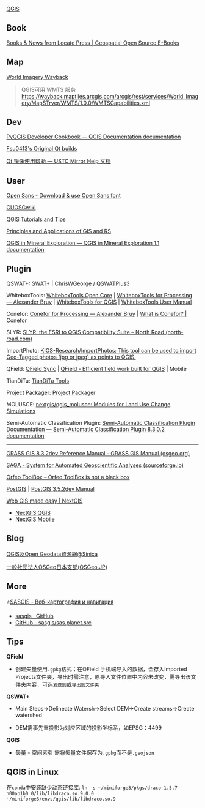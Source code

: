 
[QGIS](https://qgis.org/en/site/)

## Book

[Books & News from Locate Press | Geospatial Open Source E-Books](https://locatepress.com/)

## Map

[World Imagery Wayback](https://livingatlas.arcgis.com/wayback/)

> QGIS可用 WMTS 服务
> https://wayback.maptiles.arcgis.com/arcgis/rest/services/World_Imagery/MapSTrver/WMTS/1.0.0/WMTSCapabilities.xml

## Dev

[PyQGIS Developer Cookbook — QGIS Documentation documentation](https://docs.qgis.org/3.34/en/docs/pyqgis_developer_cookbook/index.html)

[Fsu0413's Original Qt builds](https://build-qt.fsu0413.me/index.html)

[Qt 镜像使用帮助 — USTC Mirror Help 文档](https://mirrors.ustc.edu.cn/help/qtproject.html#id1)

## User

[Open Sans - Download & use Open Sans font](https://www.opensans.com/)

[CUOSGwiki](https://dges.carleton.ca/CUOSGwiki/)

[QGIS Tutorials and Tips](https://www.qgistutorials.com/en/)

[Principles and Applications of GIS and RS](https://principles-and-applications-of-rs-and-gis.readthedocs.io/en/latest/index.html)

[QGIS in Mineral Exploration — QGIS in Mineral Exploration 1.1 documentation](https://qgis-in-mineral-exploration.readthedocs.io/en/latest/index.html)

## Plugin

QSWAT+: [SWAT+](https://swatplus.gitbook.io/docs/) | [ChrisWGeorge / QSWATPlus3](https://bitbucket.org/ChrisWGeorge/qswatplus3/downloads/)

WhiteboxTools: [WhiteboxTools Open Core](https://www.whiteboxgeo.com/geospatial-software/) | [WhiteboxTools for Processing — Alexander Bruy](https://bruy.me/plugins/whitebox-tools-for-processing/) | [WhiteboxTools for QGIS](https://plugins.qgis.org/plugins/wbt_for_qgis/) | [WhiteboxTools User Manual](https://www.whiteboxgeo.com/manual/wbt_book/intro.html)

Conefor: [Conefor for Processing — Alexander Bruy](https://bruy.me/plugins/conefor-for-processing/) | [What is Conefor? | Conefor](http://www.conefor.org/sourcecodes.html)

SLYR: [SLYR: the ESRI to QGIS Compatibility Suite – North Road (north-road.com)](https://north-road.com/slyr/)

ImportPhoto: [KIOS-Research/ImportPhotos: This tool can be used to import Geo-Tagged photos (jpg or jpeg) as points to QGIS.](https://github.com/KIOS-Research/ImportPhotos)

QField: [QField Sync](https://plugins.qgis.org/plugins/qfieldsync/) | [QField - Efficient field work built for QGIS](https://qfield.org/) | Mobile

TianDiTu: [TianDiTu Tools](https://plugins.qgis.org/plugins/tianditu-tools/)

Project Packager: [Project Packager](https://plugins.qgis.org/plugins/ProjectPackager/) 

MOLUSCE: [nextgis/qgis_molusce: Modules for Land Use Change Simulations](https://github.com/nextgis/qgis_molusce)

Semi-Automatic Classification Plugin: [Semi-Automatic Classification Plugin Documentation — Semi-Automatic Classification Plugin 8.3.0.2 documentation](https://semiautomaticclassificationmanual.readthedocs.io/en/latest/index.html)

------

[GRASS GIS 8.3.2dev Reference Manual - GRASS GIS Manual (osgeo.org)](https://grass.osgeo.org/grass83/manuals/index.html)

[SAGA - System for Automated Geoscientific Analyses (sourceforge.io)](https://saga-gis.sourceforge.io/en/index.html)

[Orfeo ToolBox – Orfeo ToolBox is not a black box](https://www.orfeo-toolbox.org/)

[PostGIS](https://postgis.net/) | [PostGIS 3.5.2dev Manual](https://postgis.net/docs/)

[Web GIS made easy | NextGIS](https://nextgis.com/)

- [NextGIS QGIS](https://nextgis.com/nextgis-qgis/)
- [NextGIS Mobile](https://nextgis.com/nextgis-mobile/)

## Blog

[QGIS及Open Geodata資源網@Sinica](https://gis.rchss.sinica.edu.tw/qgis/)

[一般社団法人OSGeo日本支部(OSGeo.JP)](https://www.osgeo.jp/)

## More

⭐[SASGIS - Веб-картография и навигация](https://www.sasgis.org/)

- [sasgis · GitHub](https://github.com/sasgis)
- [GitHub - sasgis/sas.planet.src](https://github.com/sasgis/sas.planet.src)

## Tips

**QField**

- 创建矢量使用`.gpkg`格式；在QField 手机端导入的数据，会存入Imported Projects文件夹，导出时需注意，原导入文件位置中内容未改变，需导出该文件夹内容，可选`发送到`或`导出到文件夹`

**QSWAT+**

- Main Steps→Delineate Watersh→Select DEM→Create streams→Create watershed

- DEM需事先重投影为对应区域的投影坐标系，如EPSG：4499

**QGIS**

- 矢量 - 空间索引 需将矢量文件保存为`.gpkg`而不是`.geojson`

## QGIS in Linux

在`conda`中安装缺少动态链接库: `ln -s ~/miniforge3/pkgs/draco-1.5.7-h00ab1b0_0/lib/libdraco.so.9.0.0 ~/miniforge3/envs/qgis/lib/libdraco.so.9`